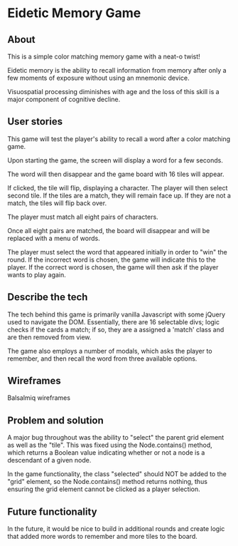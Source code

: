 # Eidetic Memory Game

## About
This is a simple color matching memory game with a neat-o twist!

Eidetic memory is the ability to recall information from memory after only a few moments of exposure without using an mnemonic device.

Visuospatial processing diminishes with age and the loss of this skill is a major component of cognitive decline.

## User stories
This game will test the player's ability to recall a word after a color matching game.

Upon starting the game, the screen will display a word for a few seconds.

The word will then disappear and the game board with 16 tiles will appear.

If clicked, the tile will flip, displaying a character. The player will then select  second tile. If the tiles are a match, they will remain face up. If they are not a match, the tiles will flip back over.

The player must match all eight pairs of characters.

Once all eight pairs are matched, the board will disappear and will be replaced with a menu of words.

The player must select the word that appeared initially in order to "win" the round. If the incorrect word is chosen, the game will indicate this to the player. If the correct word is chosen, the game will then ask if the player wants to play again.


## Describe the tech
The tech behind this game is primarily vanilla Javascript with some jQuery used to navigate the DOM. Essentially, there are 16 selectable divs; logic checks if the cards a match; if so, they are a assigned a 'match' class and are then removed from view.

The game also employs a number of modals, which asks the player to remember, and then recall the word from three available options.

## Wireframes
Balsalmiq wireframes

## Problem and solution
A major bug throughout was the ability to "select" the parent grid element as well as the "tile". This was fixed using the Node.contains() method, which returns a Boolean value indicating whether or not a node is a descendant of a given node.

In the game functionality, the class "selected" should NOT be added to the "grid" element, so the Node.contains() method returns nothing, thus ensuring the grid element cannot be clicked as a player selection.

## Future functionality
In the future, it would be nice to build in additional rounds and create logic that added more words to remember and more tiles to the board.
